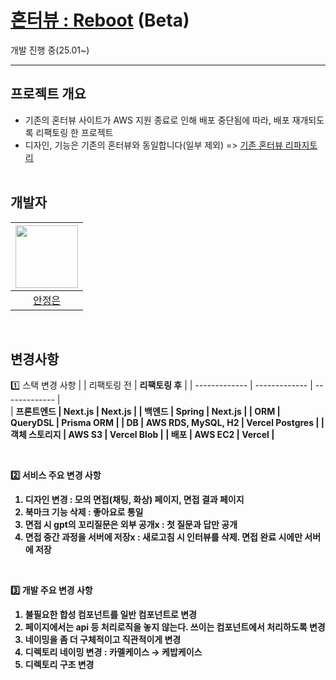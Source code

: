 # [혼터뷰 : Reboot](https://honterview-reboot.vercel.app/) (Beta)
개발 진행 중(25.01~) <br>


------

## 프로젝트 개요
- 기존의 혼터뷰 사이트가 AWS 지원 종료로 인해 배포 중단됨에 따라, 배포 재개되도록 리팩토링 한 프로젝트<br>
- 디자인, 기능은 기존의 혼터뷰와 동일합니다(일부 제외) => [기존 혼터뷰 리파지토리](https://github.com/DevCourse-I6/Team-I6-Honterview-FE)<br><br>

## 개발자 

| <img src="https://github.com/jxxxxe.png" style="width:100px"> |
|:-----:|
|[안정은](https://github.com/jxxxxe) |


  <br>


## 변경사항
1️⃣ 스택 변경 사항
|   | 리팩토링 전	 | <b>리팩토링 후</b> | 
| ------------- | ------------- |  ------------- |  
| <b>프론트엔드  | Next.js   | <b>Next.js |
| <b> 백엔드  |  Spring  | <b>Next.js</b>  |
| <b>ORM  | QueryDSL	  | <b>Prisma ORM</b>  |
| <b>DB  | AWS RDS, MySQL, H2	  | <b>Vercel Postgres</b>  |
| <b>객체 스토리지	  | AWS S3	  | <b>Vercel Blob</b>  |
| <b>배포  | AWS EC2	  | <b>Vercel</b>  |




<br>

2️⃣ 서비스 주요 변경 사항
1. 디자인 변경 : 모의 면접(채팅, 화상) 페이지, 면접 결과 페이지 
2. 북마크 기능 삭제 : 좋아요로 통일
3. 면접 시 gpt의 꼬리질문은 외부 공개x : 첫 질문과 답만 공개
4. 면접 중간 과정을 서버에 저장x : 새로고침 시 인터뷰를 삭제. 면접 완료 시에만 서버에 저장
<br>

3️⃣ 개발 주요 변경 사항
1. 불필요한 합성 컴포넌트를 일반 컴포넌트로 변경 
2. 페이지에서는 api 등 처리로직을 놓지 않는다. 쓰이는 컴포넌트에서 처리하도록 변경
3. 네이밍을 좀 더 구체적이고 직관적이게 변경
4. 디렉토리 네이밍 변경 : 카멜케이스 → 케밥케이스
5. 디렉토리 구조 변경
   
